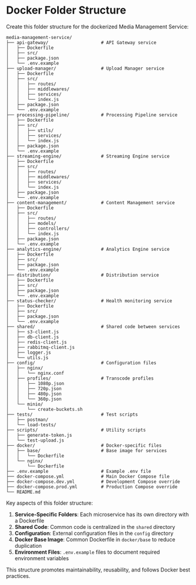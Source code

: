 # Docker Folder Structure

Create this folder structure for the dockerized Media Management Service:

```
media-management-service/
├── api-gateway/                    # API Gateway service
│   ├── Dockerfile
│   ├── src/
│   ├── package.json
│   └── .env.example
├── upload-manager/                 # Upload Manager service
│   ├── Dockerfile
│   ├── src/
│   │   ├── routes/
│   │   ├── middlewares/
│   │   ├── services/
│   │   └── index.js
│   ├── package.json
│   └── .env.example
├── processing-pipeline/            # Processing Pipeline service
│   ├── Dockerfile
│   ├── src/
│   │   ├── utils/
│   │   ├── services/
│   │   └── index.js
│   ├── package.json
│   └── .env.example
├── streaming-engine/               # Streaming Engine service
│   ├── Dockerfile
│   ├── src/
│   │   ├── routes/
│   │   ├── middlewares/
│   │   ├── services/
│   │   └── index.js
│   ├── package.json
│   └── .env.example
├── content-management/             # Content Management service
│   ├── Dockerfile
│   ├── src/
│   │   ├── routes/
│   │   ├── models/
│   │   ├── controllers/
│   │   └── index.js
│   ├── package.json
│   └── .env.example
├── analytics-engine/               # Analytics Engine service
│   ├── Dockerfile
│   ├── src/
│   ├── package.json
│   └── .env.example
├── distribution/                   # Distribution service
│   ├── Dockerfile
│   ├── src/
│   ├── package.json
│   └── .env.example
├── status-checker/                 # Health monitoring service
│   ├── Dockerfile
│   ├── src/
│   ├── package.json
│   └── .env.example
├── shared/                         # Shared code between services
│   ├── s3-client.js
│   ├── db-client.js
│   ├── redis-client.js
│   ├── rabbitmq-client.js
│   ├── logger.js
│   └── utils.js
├── config/                         # Configuration files
│   ├── nginx/
│   │   └── nginx.conf
│   ├── profiles/                   # Transcode profiles
│   │   ├── 1080p.json
│   │   ├── 720p.json
│   │   ├── 480p.json
│   │   └── 360p.json
│   └── minio/
│       └── create-buckets.sh
├── tests/                          # Test scripts
│   ├── postman/
│   └── load-tests/
├── scripts/                        # Utility scripts
│   ├── generate-token.js
│   └── test-upload.js
├── docker/                         # Docker-specific files
│   ├── base/                       # Base image for services
│   │   └── Dockerfile
│   └── nginx/
│       └── Dockerfile
├── .env.example                    # Example .env file
├── docker-compose.yml              # Main Docker Compose file
├── docker-compose.dev.yml          # Development Compose override
├── docker-compose.prod.yml         # Production Compose override
└── README.md
```

Key aspects of this folder structure:

1. **Service-Specific Folders**: Each microservice has its own directory with a Dockerfile
2. **Shared Code**: Common code is centralized in the `shared` directory
3. **Configuration**: External configuration files in the `config` directory
4. **Docker Base Image**: Common Dockerfile in `docker/base` to reduce duplication
5. **Environment Files**: `.env.example` files to document required environment variables

This structure promotes maintainability, reusability, and follows Docker best practices.
